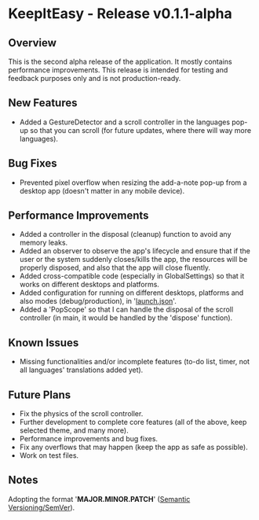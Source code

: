 # KeepItEasy - Release v0.1.1-alpha

## Overview

This is the second alpha release of the application. It mostly contains performance improvements. This release is intended for testing and feedback purposes only and is not production-ready.

## New Features

- Added a GestureDetector and a scroll controller in the languages pop-up so that you can scroll (for future updates, where there will way more languages).

## Bug Fixes

- Prevented pixel overflow when resizing the add-a-note pop-up from a desktop app (doesn't matter in any mobile device).

## Performance Improvements

- Added a controller in the disposal (cleanup) function to avoid any memory leaks.
- Added an observer to observe the app's lifecycle and ensure that if the user or the system suddenly closes/kills the app, the resources will be properly disposed, and also that the app will close fluently.
- Added cross-compatible code (especially in GlobalSettings) so that it works on different desktops and platforms.
- Added configuration for running on different desktops, platforms and also modes (debug/production), in '[launch.json](./.vscode/launch.json)'.
- Added a 'PopScope' so that I can handle the disposal of the scroll controller (in main, it would be handled by the 'dispose' function).

## Known Issues

- Missing functionalities and/or incomplete features (to-do list, timer, not all languages' translations added yet).

## Future Plans

- Fix the physics of the scroll controller.
- Further development to complete core features (all of the above, keep selected theme, and many more).
- Performance improvements and bug fixes.
- Fix any overflows that may happen (keep the app as safe as possible).
- Work on test files.

## Notes

Adopting the format '**MAJOR.MINOR.PATCH**' ([Semantic Versioning/SemVer](https://semver.org/)).
